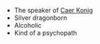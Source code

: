 - The speaker of [Caer Konig](/pages/caer-konig)
- Silver dragonborn
- Alcoholic
- Kind of a psychopath

